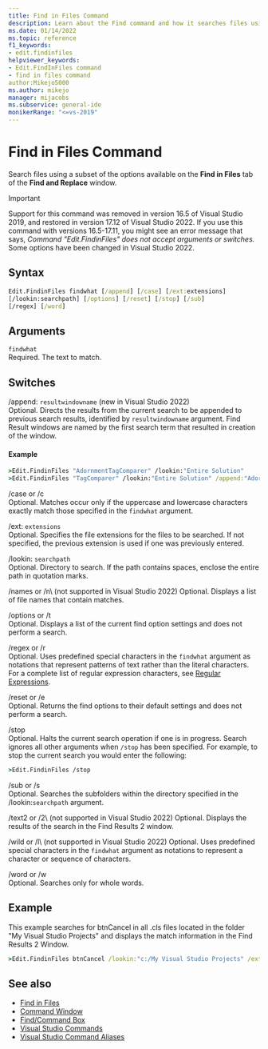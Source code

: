 ```yaml
---
title: Find in Files Command
description: Learn about the Find command and how it searches files using some of the options available on the Find in Files tab of the Find and Replace window.
ms.date: 01/14/2022
ms.topic: reference
f1_keywords:
- edit.findinfiles
helpviewer_keywords:
- Edit.FindInFiles command
- find in files command
author:Mikejo5000
ms.author: mikejo
manager: mijacobs
ms.subservice: general-ide
monikerRange: "<=vs-2019"
---
```

# Find in Files Command

Search files using a subset of the options available on the **Find in Files** tab of the **Find and Replace** window.

> [!IMPORTANT]
> Support for this command was removed in version 16.5 of Visual Studio 2019, and restored in version 17.12 of Visual Studio 2022. If you use this command with versions 16.5-17.11, you might see an error message that says, *Command "Edit.FindinFiles" does not accept arguments or switches.* Some options have been changed in Visual Studio 2022.

## Syntax

```cmd
Edit.FindinFiles findwhat [/append] [/case] [/ext:extensions]
[/lookin:searchpath] [/options] [/reset] [/stop] [/sub]
[/regex] [/word]
```

## Arguments

`findwhat`\
Required. The text to match.

## Switches
/append: `resultwindowname`  (new in Visual Studio 2022)\
Optional. Directs the results from the current search to be appended to previous search results, identified by `resultwindowname` argument. Find Result windows are named by the first search term that resulted in creation of the window. 

#### Example
```cmd
>Edit.FindinFiles "AdornmentTagComparer" /lookin:"Entire Solution"
>Edit.FindinFiles "TagComparer" /lookin:"Entire Solution" /append:"AdornmentTagComparer"
```

/case or /c\
Optional. Matches occur only if the uppercase and lowercase characters exactly match those specified in the `findwhat` argument.

/ext: `extensions`\
Optional. Specifies the file extensions for the files to be searched. If not specified, the previous extension is used if one was previously entered.

/lookin: `searchpath`\
Optional. Directory to search. If the path contains spaces, enclose the entire path in quotation marks.

/names or /n\ (not supported in Visual Studio 2022)
Optional. Displays a list of file names that contain matches.

/options or /t\
Optional. Displays a list of the current find option settings and does not perform a search.

/regex or /r\
Optional. Uses predefined special characters in the `findwhat` argument as notations that represent patterns of text rather than the literal characters. For a complete list of regular expression characters, see [Regular Expressions](../../ide/using-regular-expressions-in-visual-studio.md).

/reset or /e\
Optional. Returns the find options to their default settings and does not perform a search.

/stop\
Optional. Halts the current search operation if one is in progress. Search ignores all other arguments when `/stop` has been specified. For example, to stop the current search you would enter the following:

```cmd
>Edit.FindinFiles /stop
```

/sub or /s\
Optional. Searches the subfolders within the directory specified in the /lookin:`searchpath` argument.

/text2 or /2\ (not supported in Visual Studio 2022)
Optional. Displays the results of the search in the Find Results 2 window.

/wild or /l\ (not supported in Visual Studio 2022)
Optional. Uses predefined special characters in the `findwhat` argument as notations to represent a character or sequence of characters.

/word or /w\
Optional. Searches only for whole words.

## Example
This example searches for btnCancel in all .cls files located in the folder "My Visual Studio Projects" and displays the match information in the Find Results 2 Window.

```cmd
>Edit.FindinFiles btnCancel /lookin:"c:/My Visual Studio Projects" /ext:*.cls /text2
```

## See also

- [Find in Files](../../ide/find-in-files.md)
- [Command Window](../../ide/reference/command-window.md)
- [Find/Command Box](../../ide/find-command-box.md)
- [Visual Studio Commands](../../ide/reference/visual-studio-commands.md)
- [Visual Studio Command Aliases](../../ide/reference/visual-studio-command-aliases.md)
